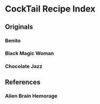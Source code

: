 # CockTail Recipe Index


## Originals

### Benito

### Black Magic Woman

### Chocolate Jazz


## References

### Alien Brain Hemorage
